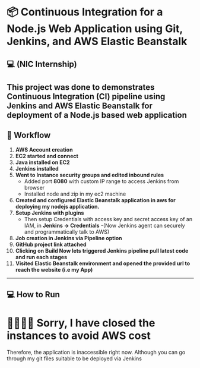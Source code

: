 # 📦 Continuous Integration for a Node.js Web Application using Git, Jenkins, and AWS Elastic Beanstalk
   ## 💻 (NIC Internship)

This project was done to demonstrates Continuous Integration (CI) pipeline using Jenkins and AWS Elastic Beanstalk for deployment of a Node.js based web application
---

## 🏢 Workflow

1. **AWS Account creation**  
2. **EC2 started and connect**  
3. **Java installed on EC2**  
4. **Jenkins installed**  
5. **Went to Instance security groups and edited inbound rules**  
   - Added port **8080** with custom IP range to access Jenkins from browser
   - Installed node and zip in my ec2 machine
6. **Created and configured Elastic Beanstalk application in aws for deploying my nodejs application.**
7. **Setup Jenkins with plugins**  
   - Then setup Credentials with access key and secret access key of an IAM, in **Jenkins → Credentials** 
   -(Now Jenkins agent can securely and programmatically talk to AWS) 
8. **Job creation in Jenkins via Pipeline option**  
9. **GitHub project link attached**  
10. **Clicking on Build Now lets triggered Jenkins pipeline pull latest code and run each stages**  
11. **Visited Elastic Beanstalk environment and opened the provided url to reach the website (i.e my App)**

---

## 💻 How to Run

# 🙇‍♂️🙇‍♂️ Sorry, I have closed the instances to avoid AWS cost  
Therefore, the application is inaccessible right now. Although you can go through my git files suitable to be deployed via Jenkins
